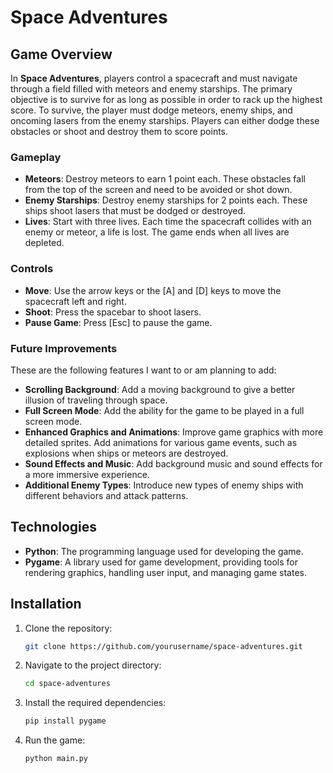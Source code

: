 # Space Adventures

## Game Overview

In **Space Adventures**, players control a spacecraft and must navigate through a field filled with meteors and enemy starships. The primary objective is to survive for as long as possible in order to rack up the highest score. To survive, the player must dodge meteors, enemy ships, and oncoming lasers from the enemy starships. Players can either dodge these obstacles or shoot and destroy them to score points.

### Gameplay

- **Meteors**: Destroy meteors to earn 1 point each. These obstacles fall from the top of the screen and need to be avoided or shot down.
- **Enemy Starships**: Destroy enemy starships for 2 points each. These ships shoot lasers that must be dodged or destroyed.
- **Lives**: Start with three lives. Each time the spacecraft collides with an enemy or meteor, a life is lost. The game ends when all lives are depleted.

### Controls

- **Move**: Use the arrow keys or the [A] and [D] keys to move the spacecraft left and right.
- **Shoot**: Press the spacebar to shoot lasers.
- **Pause Game**: Press [Esc] to pause the game.

### Future Improvements

These are the following features I want to or am planning to add:

- **Scrolling Background**: Add a moving background to give a better illusion of traveling through space.
- **Full Screen Mode**: Add the ability for the game to be played in a full screen mode.
- **Enhanced Graphics and Animations**: Improve game graphics with more detailed sprites. Add animations for various game events, such as explosions when ships or meteors are destroyed.
- **Sound Effects and Music**: Add background music and sound effects for a more immersive experience.
- **Additional Enemy Types**: Introduce new types of enemy ships with different behaviors and attack patterns.

## Technologies

- **Python**: The programming language used for developing the game.
- **Pygame**: A library used for game development, providing tools for rendering graphics, handling user input, and managing game states.

## Installation

1. Clone the repository:
    ```bash
    git clone https://github.com/yourusername/space-adventures.git
    ```

2. Navigate to the project directory:
    ```bash
    cd space-adventures
    ```

3. Install the required dependencies:
    ```bash
    pip install pygame
    ```

4. Run the game:
    ```bash
    python main.py
    ```
